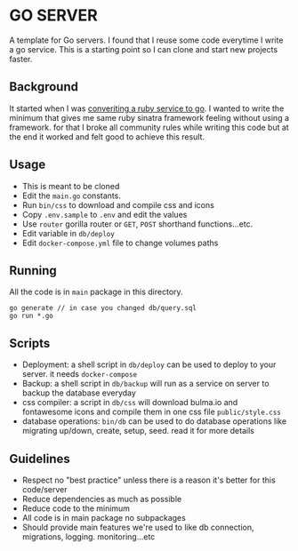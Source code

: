 GO SERVER
=========

A template for Go servers. I found that I reuse some code everytime I write a go service. This is a starting point so I can clone and start new projects faster.

## Background

It started when I was [converiting a ruby service to go](https://www.emadelsaid.com/converting-Ruby-sinatra-project-to-Go/). I wanted to write the minimum that gives me same ruby sinatra framework feeling without using a framework. for that I broke all community rules while writing this code but at the end it worked and felt good to achieve this result.

## Usage

- This is meant to be cloned
- Edit the `main.go` constants.
- Run `bin/css` to download and compile css and icons
- Copy `.env.sample` to `.env` and edit the values
- Use `router` gorilla router or `GET`, `POST` shorthand functions...etc.
- Edit variable in `db/deploy`
- Edit `docker-compose.yml` file to change volumes paths

## Running

All the code is in `main` package in this directory.

```
go generate // in case you changed db/query.sql
go run *.go
```

## Scripts

- Deployment: a shell script in `db/deploy` can be used to deploy to your server. it needs `docker-compose`
- Backup: a shell script in `db/backup` will run as a service on server to backup the database everyday
- css compiler: a script in `db/css` will download bulma.io and fontawesome icons and compile them in one css file `public/style.css`
- database operations: `bin/db` can be used to do database operations like migrating up/down, create, setup, seed. read it for more details

## Guidelines

- Respect no "best practice" unless there is a reason it's better for this code/server
- Reduce dependencies as much as possible
- Reduce code to the minimum
- All code is in main package no subpackages
- Should provide main features we're used to like db connection, migrations, logging. monitoring...etc
